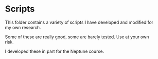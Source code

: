 # Scripts

This folder contains a variety of scripts I have developed and modified for my own research.

Some of these are really good, some are barely tested. Use at your own risk.

I developed these in part for the Neptune course.